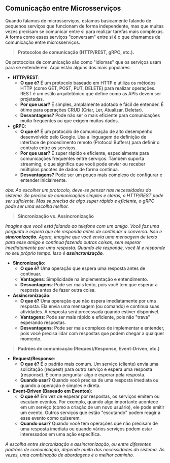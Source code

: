 ## **Comunicação entre Microsserviços**

Quando falamos de microsserviços, estamos basicamente falando de pequenos serviços que funcionam de forma independente, mas que muitas vezes precisam se comunicar entre si para realizar tarefas mais complexas. A forma como esses serviços "conversam" entre si é o que chamamos de comunicação entre microsserviços.

> **Protocolos de comunicação (HTTP/REST, gRPC, etc.).**

Os protocolos de comunicação são como "idiomas" que os serviços usam para se entenderem. Aqui estão alguns dos mais populares:

- **HTTP/REST**:
  - **O que é?**
  É um protocolo baseado em HTTP e utiliza os métodos HTTP (como GET, POST, PUT, DELETE) para realizar operações. REST é um estilo arquitetônico que define como as APIs devem ser projetadas.
  - **Por que usar?**
  É simples, amplamente adotado e fácil de entender. É ótimo para operações CRUD (Criar, Ler, Atualizar, Deletar).
  - **Desvantagens?** Pode não ser o mais eficiente para comunicações muito frequentes ou que exigem muitos dados.
- **gRPC**:
  - **O que é?** É um protocolo de comunicação de alto desempenho desenvolvido pelo Google. Usa a linguagem de definição de interface de procedimento remoto (Protocol Buffers) para definir o contrato entre os serviços.
  - **Por que usar?** É super rápido e eficiente, especialmente para comunicações frequentes entre serviços. Também suporta streaming, o que significa que você pode enviar ou receber múltiplos pacotes de dados de forma contínua.
  - **Desvantagens?** Pode ser um pouco mais complexo de configurar e entender inicialmente.

_obs: Ao escolher um protocolo, deve-se pensar nas necessidades do sistema. Se precisa de comunicações simples e claras, o HTTP/REST pode ser suficiente. Mas se precisa de algo super rápido e eficiente, o gRPC pode ser uma escolha melhor._

> **Sincronização vs. Assincronização**

_Imagine que você está falando ao telefone com um amigo. Você faz uma pergunta e espera que ele responda antes de continuar a conversa. Isso é **sincronização**. Agora, imagine que você envia uma mensagem de texto para esse amigo e continua fazendo outras coisas, sem esperar imediatamente por uma resposta. Quando ele responde, você lê e responde no seu próprio tempo. Isso é **assincronização**._

- **Sincronização**:
  - **O que é?** Uma operação que espera uma resposta antes de continuar.
  - **Vantagens**: Simplicidade na implementação e entendimento.
  - **Desvantagens**: Pode ser mais lento, pois você tem que esperar a resposta antes de fazer outra coisa.
- **Assincronização**:
  - **O que é?** Uma operação que não espera imediatamente por uma resposta. Ela envia uma mensagem (ou comando) e continua suas atividades. A resposta será processada quando estiver disponível.
  - **Vantagens**: Pode ser mais rápido e eficiente, pois não "trava" esperando respostas.
  - **Desvantagens**: Pode ser mais complexo de implementar e entender, pois você precisa lidar com respostas que podem chegar a qualquer momento.

> **Padrões de comunicação (Request/Response, Event-Driven, etc.)**

- **Request/Response**:
  - **O que é?** É o padrão mais comum. Um serviço (cliente) envia uma solicitação (request) para outro serviço e espera uma resposta (response). É como perguntar algo e esperar pela resposta.
  - **Quando usar?** Quando você precisa de uma resposta imediata ou quando a operação é simples e direta.
- **Event-Driven (Baseado em Eventos)**:
  - **O que é?** Em vez de esperar por respostas, os serviços emitem ou escutam eventos. Por exemplo, quando algo importante acontece em um serviço (como a criação de um novo usuário), ele pode emitir um evento. Outros serviços que estão "escutando" podem reagir a esse evento como quiserem.
  - **Quando usar?** Quando você tem operações que não precisam de uma resposta imediata ou quando vários serviços podem estar interessados em uma ação específica.

_A escolha entre sincronização e assincronização, ou entre diferentes padrões de comunicação, depende muito das necessidades do sistema. Às vezes, uma combinação de abordagens é o melhor caminho._
